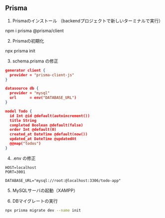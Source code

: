 ## Prisma
1. Prismaのインストール （backendプロジェクトで新しいターミナルで実行）

npm i prisma @prisma/client

2. Prismaの初期化

npx prisma init

3. schema.prisma の修正

```json
generator client {
  provider = "prisma-client-js"
}

datasource db {
  provider = "mysql"
  url      = env("DATABASE_URL")
}

model Todo {
  id Int @id @default(autoincrement())
  title String
  completed Boolean @default(false)
  order Int @default(0)
  created_at DateTime @default(now())
  updated_at DateTime @updatedAt
  @@map("todos")
}
```

4. .env の修正

```.env
HOST=localhost
PORT=3001

DATABASE_URL="mysql://root:@localhost:3306/todo-app"
```

5. MySQLサーバの起動（XAMPP）

6. DBマイグレートの実行

```bash
npx prisma migrate dev --name init
```
